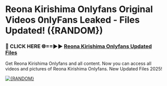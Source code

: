 # Reona Kirishima Onlyfans Original Videos 0nlyFans Leaked - Files Updated! ({RANDOM})

<h3>🔴 CLICK HERE 🌐==►► <a href="https://betterlinks.top/A2PfLJ" rel="nofollow">Reona Kirishima Onlyfans Updated Files</a></h3>

Get Reona Kirishima Onlyfans and all content. Now you can access all videos and pictures of Reona Kirishima Onlyfans. New Updated Files 2025!

[![{RANDOM}](https://i.imgur.com/ppqm5kG.gif)](https://betterlinks.top/A2PfLJ)